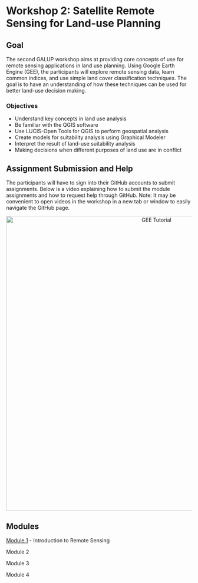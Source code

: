 # Workshop 2: Satellite Remote Sensing for Land-use Planning

## Goal

The second GALUP workshop aims at providing core concepts of use for remote sensing applications in land use planning. Using Google Earth Engine (GEE), the participants will explore remote sensing data, learn common indices, and use simple land cover classification techniques. The goal is to have an understanding of how these techniques can be used for better land-use decision making. 

### Objectives

- Understand key concepts in land use analysis
- Be familiar with the QGIS software
- Use LUCIS-Open Tools for QGIS to perform geospatial analysis
- Create models for suitability analysis using Graphical Modeler
- Interpret the result of land-use suitability analysis
- Making decisions when different purposes of land use are in conflict

## Assignment Submission and Help

The participants will have to sign into their GitHub accounts to submit assignments. Below is a video explaining how to submit the module assignments and how to request help through GitHub. Note: It may be convenient to open videos in the workshop in a new tab or window to easily navigate the GitHub page.

<p align="center">
  <a href="https://mediasite.video.ufl.edu/Mediasite/Play/9741afe237094a77aff3acbf6c2df8a91d" target="_blank">
    <img src="https://user-images.githubusercontent.com/84922404/139679866-11650dd6-855f-4420-82c1-fa0f4071ee37.png" alt= "GEE Tutorial" width="800">
  </a>
</p>

## Modules

<a href="module1.md" title="Module 1">Module 1</a> - Introduction to Remote Sensing

Module 2 

Module 3

Module 4 

